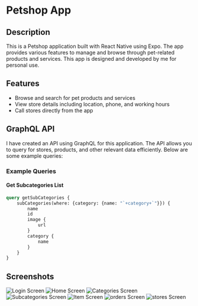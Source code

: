 # Petshop App

## Description

This is a Petshop application built with React Native using Expo. The app provides various features to manage and browse through pet-related products and services. This app is designed and developed by me for personal use.

## Features

- Browse and search for pet products and services
- View store details including location, phone, and working hours
- Call stores directly from the app

## GraphQL API

I have created an API using GraphQL for this application. The API allows you to query for stores, products, and other relevant data efficiently. Below are some example queries:

### Example Queries

#### Get Subcategories List

```graphql
query getSubCategories {
    subCategories(where: {category: {name: "`+category+`"}}) {
        name
        id
        image {
            url
        }
        category {
            name
        }
    }
}
```

## Screenshots

![Login Screen](screenshots/login.png)
![Home Screen](screenshots/home.png)
![Categories Screen](screenshots/categories.png)
![Subcategories Screen](screenshots/subcategories.png)
![Item Screen](screenshots/item.png)
![orders Screen](screenshots/orders.png)
![stores Screen](screenshots/stores.png)